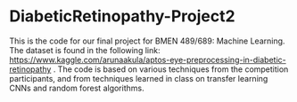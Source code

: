 # DiabeticRetinopathy-Project2


This is the code for our final project for BMEN 489/689: Machine Learning.
The dataset is found in the following link: https://www.kaggle.com/arunaakula/aptos-eye-preprocessing-in-diabetic-retinopathy .
The code is based on various techniques from the competition participants, and from techniques learned in class on transfer learning CNNs and random forest algorithms.
